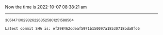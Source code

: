 Now the time is 2022-10-07 08:38:21 am

---

<small>305147100293262263525801251588564</small>

```txt
Latest commit SHA is: ef298462cdeaf5971b150097a18530718bda8fc6
```

